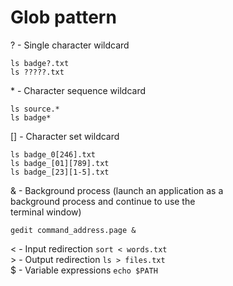 # Glob pattern

? - Single character wildcard  
```
ls badge?.txt
ls ?????.txt
```  
\* - Character sequence wildcard  
```
ls source.*
ls badge*
```  
[] - Character set wildcard  
```
ls badge_0[246].txt
ls badge_[01][789].txt
ls badge_[23][1-5].txt
```  
& - Background process (launch an application as a  
background process and continue to use the  
terminal window)  
```
gedit command_address.page &
```  
< - Input redirection `sort < words.txt`  
\> - Output redirection `ls > files.txt`  
$ - Variable expressions `echo $PATH`  
